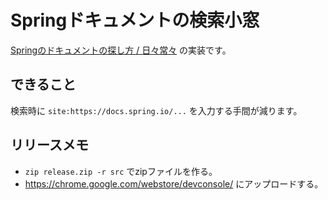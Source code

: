 Springドキュメントの検索小窓
============================================================

[Springのドキュメントの探し方 / 日々常々](https://irof.hateblo.jp/entry/2021/07/07/113445) の実装です。

## できること

検索時に `site:https://docs.spring.io/...` を入力する手間が減ります。

## リリースメモ

- `zip release.zip -r src` でzipファイルを作る。
- https://chrome.google.com/webstore/devconsole/ にアップロードする。

